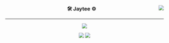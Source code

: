 <div align="center">
  
  <img align="right" src="https://github-readme-stats.vercel.app/api/top-langs/?username=jayteeee&theme=dracula&exclude_repo=Computer-Science-Engineering&layout=compact&langs_count=10"/>
  
  ### 🛠 Jaytee ⚙
  
  ---
  
<a href="https://hits.seeyoufarm.com"><img src="https://hits.seeyoufarm.com/api/count/incr/badge.svg?url=https%3A%2F%2Fgithub.com%2Fjayteeee&count_bg=%235B5C5B&title_bg=%23000000&icon=github.svg&icon_color=%23E7E7E7&title=GitHub&edge_flat=false"/></a>
 
  <a href="https://blog.naver.com/wjdxo9928"><img src="https://img.shields.io/badge/Naverblog-3DDC84?style=flat-square&logo=Naver&logoColor=white"/></a>
  <a href="https://dapper-table-25a.notion.site/e8a67b89c09c4be78fe572c35a6c737d"><img src="https://img.shields.io/badge/Jaytee-ffffff?style=flat-square&logo=notion&logoColor=black"/></a>

  <br>
 
</div>
